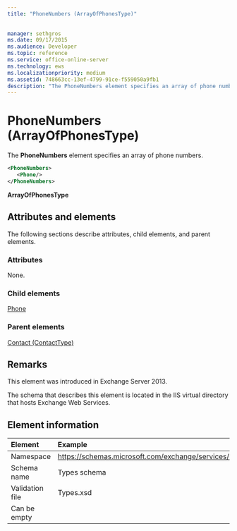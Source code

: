 ```yaml
---
title: "PhoneNumbers (ArrayOfPhonesType)"
 
 
manager: sethgros
ms.date: 09/17/2015
ms.audience: Developer
ms.topic: reference
ms.service: office-online-server
ms.technology: ews
ms.localizationpriority: medium
ms.assetid: 748663cc-13ef-4799-91ce-f559050a9fb1
description: "The PhoneNumbers element specifies an array of phone numbers."
---
```


# PhoneNumbers (ArrayOfPhonesType)

The **PhoneNumbers** element specifies an array of phone numbers. 
  
```XML
<PhoneNumbers>
   <Phone/>
</PhoneNumbers>
```

 **ArrayOfPhonesType**
## Attributes and elements

The following sections describe attributes, child elements, and parent elements.
  
### Attributes

None.
  
### Child elements

[Phone](phone.md)
  
### Parent elements

[Contact (ContactType)](contact-contacttype.md)
  
## Remarks

This element was introduced in Exchange Server 2013.
  
The schema that describes this element is located in the IIS virtual directory that hosts Exchange Web Services.
  
## Element information

|Element|Example|
|:-----|:-----|
|Namespace  <br/> |https://schemas.microsoft.com/exchange/services/2006/types  <br/> |
|Schema name  <br/> |Types schema  <br/> |
|Validation file  <br/> |Types.xsd  <br/> |
|Can be empty  <br/> ||
   

